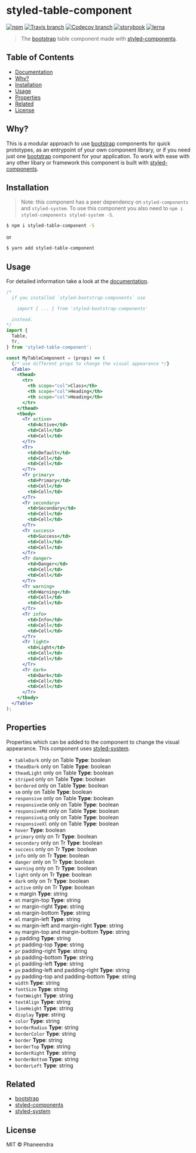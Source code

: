 # styled-table-component

[![npm](https://img.shields.io/npm/v/styled-table-component.svg?style=flat-square)](https://www.npmjs.com/package/styled-table-component)
[![Travis branch](https://img.shields.io/travis/phaneendra/styled-bootstrap-components/master.svg?style=flat-square)](https://travis-ci.org/phaneendra/styled-bootstrap-components)
[![Codecov branch](https://img.shields.io/codecov/c/github/phaneendra/styled-bootstrap-components/master.svg?style=flat-square)](https://codecov.io/gh/phaneendra/styled-bootstrap-components)
[![storybook](https://img.shields.io/badge/docs%20with-storybook-f1618c.svg?style=flat-square)](https://phaneendra.github.io/styled-bootstrap-components)
[![lerna](https://img.shields.io/badge/maintained%20with-lerna-cc00ff.svg?style=flat-square)](https://lernajs.io/)

> The [bootstrap](https://getbootstrap.com) table component made with [styled-components](https://styled-components.com).

## Table of Contents

* [Documentation](https://phaneendra.github.io/styled-bootstrap-components)
* [Why?](#why)
* [Installation](#installation)
* [Usage](#usage)
* [Properties](#properties)
* [Related](#related)
* [License](#license)

## Why?

This is a modular approach to use [bootstrap](https://getbootstrap.com) components for quick prototypes, as an entrypoint of your own component library, or if you need just one [bootstrap](https://getbootstrap.com) component for your application. To work with ease with any other libary or framework this component is built with [styled-components](https://styled-components.com).

## Installation

> Note: this component has a peer dependency on `styled-components` and `styled-system`. To use this component you also need to `npm i styled-components styled-system -S`.

```sh
$ npm i styled-table-component -S
```

or

```sh
$ yarn add styled-table-component
```

## Usage

For detailed information take a look at the [documentation](https://phaneendra.github.io/styled-bootstrap-components).

```jsx
/*
  if you installed `styled-bootstrap-components` use

    import { ... } from 'styled-bootstrap-components'

  instead.
*/
import {
  Table,
  Tr,
} from 'styled-table-component';

const MyTableComponent = (props) => (
  {/* use different props to change the visual appearance */}
  <Table>
    <thead>
      <tr>
        <th scope="col">Class</th>
        <th scope="col">Heading</th>
        <th scope="col">Heading</th>
      </tr>
    </thead>
    <tbody>
      <Tr active>
        <td>Active</td>
        <td>Cell</td>
        <td>Cell</td>
      </Tr>
      <Tr>
        <td>Default</td>
        <td>Cell</td>
        <td>Cell</td>
      </Tr>
      <Tr primary>
        <td>Primary</td>
        <td>Cell</td>
        <td>Cell</td>
      </Tr>
      <Tr secondary>
        <td>Secondary</td>
        <td>Cell</td>
        <td>Cell</td>
      </Tr>
      <Tr success>
        <td>Success</td>
        <td>Cell</td>
        <td>Cell</td>
      </Tr>
      <Tr danger>
        <td>Danger</td>
        <td>Cell</td>
        <td>Cell</td>
      </Tr>
      <Tr warning>
        <td>Warning</td>
        <td>Cell</td>
        <td>Cell</td>
      </Tr>
      <Tr info>
        <td>Info</td>
        <td>Cell</td>
        <td>Cell</td>
      </Tr>
      <Tr light>
        <td>Light</td>
        <td>Cell</td>
        <td>Cell</td>
      </Tr>
      <Tr dark>
        <td>Dark</td>
        <td>Cell</td>
        <td>Cell</td>
      </Tr>
    </tbody>
  </Table>
);
```

## Properties

Properties which can be added to the component to change the visual appearance. This component uses [styled-system](http://jxnblk.com/styled-system/).

* `tableDark` only on Table **Type**: boolean
* `theadDark` only on Table **Type**: boolean
* `theadLight` only on Table **Type**: boolean
* `striped` only on Table **Type**: boolean
* `bordered` only on Table **Type**: boolean
* `sm` only on Table **Type**: boolean
* `responsive` only on Table **Type**: boolean
* `responsiveSm` only on Table **Type**: boolean
* `responsiveMd` only on Table **Type**: boolean
* `responsiveLg` only on Table **Type**: boolean
* `responsiveXl` only on Table **Type**: boolean
* `hover` **Type**: boolean
* `primary` only on Tr **Type**: boolean
* `secondary` only on Tr **Type**: boolean
* `success` only on Tr **Type**: boolean
* `info` only on Tr **Type**: boolean
* `danger` only on Tr **Type**: boolean
* `warning` only on Tr **Type**: boolean
* `light` only on Tr **Type**: boolean
* `dark` only on Tr **Type**: boolean
* `active` only on Tr **Type**: boolean
* `m` margin **Type**: string
* `mt` margin-top **Type**: string
* `mr` margin-right **Type**: string
* `mb` margin-bottom **Type**: string
* `ml` margin-left **Type**: string
* `mx` margin-left and margin-right **Type**: string
* `my` margin-top and margin-bottom **Type**: string
* `p`  padding **Type**: string
* `pt` padding-top **Type**: string
* `pr` padding-right **Type**: string
* `pb` padding-bottom **Type**: string
* `pl` padding-left **Type**: string
* `px` padding-left and padding-right **Type**: string
* `py` padding-top and padding-bottom **Type**: string
* `width` **Type**: string
* `fontSize` **Type**: string
* `fontWeight` **Type**: string
* `textAlign` **Type**: string
* `lineHeight` **Type**: string
* `display` **Type**: string
* `color` **Type**: string
* `borderRadius` **Type**: string
* `borderColor` **Type**: string
* `border` **Type**: string
* `borderTop` **Type**: string
* `borderRight` **Type**: string
* `borderBottom` **Type**: string
* `borderLeft` **Type**: string

## Related

* [bootstrap](https://getbootstrap.com)
* [styled-components](https://styled-components.com)
* [styled-system](http://jxnblk.com/styled-system/)

## License

MIT © Phaneendra
